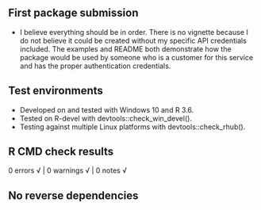## First package submission

* I believe everything should be in order. There is no vignette because I do not believe it could be created without my specific API credentials included. The examples and README both demonstrate how the package would be used by someone who is a customer for this service and has the proper authentication credentials.
  
## Test environments

* Developed on and tested with Windows 10 and R 3.6.
* Tested on R-devel with devtools::check_win_devel().
* Testing against multiple Linux platforms with devtools::check_rhub().

## R CMD check results

0 errors √ | 0 warnings √ | 0 notes √
  
## No reverse dependencies

